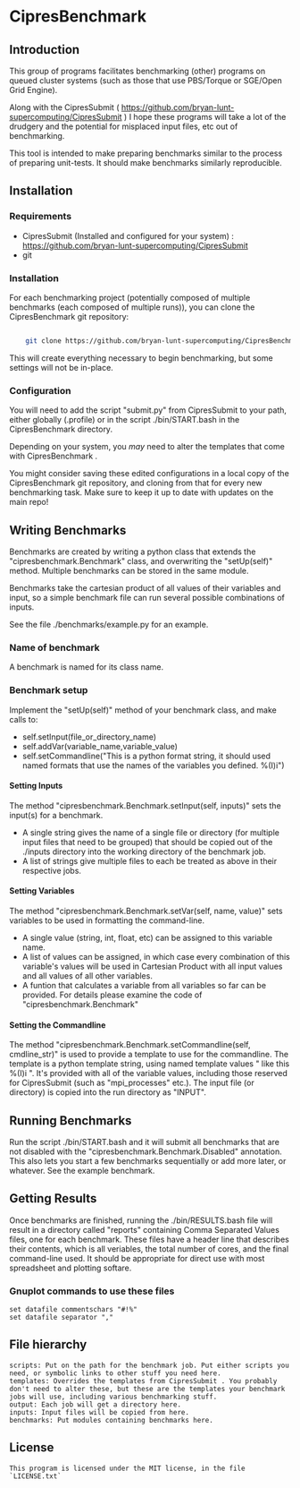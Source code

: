 CipresBenchmark
============

## Introduction ##
This group of programs facilitates benchmarking (other) programs on queued cluster systems (such as those that use PBS/Torque or SGE/Open Grid Engine).

Along with the CipresSubmit ( https://github.com/bryan-lunt-supercomputing/CipresSubmit ) I hope these programs will take a lot of the drudgery and the potential for misplaced input files, etc out of benchmarking.

This tool is intended to make preparing benchmarks similar to the process of preparing unit-tests. It should make benchmarks similarly reproducible.
 

## Installation ##

### Requirements ###

- CipresSubmit (Installed and configured for your system) : https://github.com/bryan-lunt-supercomputing/CipresSubmit 
- git

### Installation ###

For each benchmarking project (potentially composed of multiple benchmarks (each composed of multiple runs)), you can clone the CipresBenchmark git repository:

```bash

	git clone https://github.com/bryan-lunt-supercomputing/CipresBenchmark.git MyBenchmarks
```

This will create everything necessary to begin benchmarking, but some settings will not be in-place.

### Configuration ###
You will need to add the script "submit.py" from CipresSubmit to your path, either globally (.profile) or in the script ./bin/START.bash in the CipresBenchmark directory.

Depending on your system, you _may_ need to alter the templates that come with CipresBenchmark .

You might consider saving these edited configurations in a local copy of the CipresBenchmark git repository, and cloning from that for every new benchmarking task.
Make sure to keep it up to date with updates on the main repo!

## Writing Benchmarks ##

Benchmarks are created by writing a python class that extends the "cipresbenchmark.Benchmark" class, and overwriting the "setUp(self)" method. Multiple benchmarks can be stored in the same module.

Benchmarks take the cartesian product of all values of their variables and input, so a simple benchmark file can run several possible combinations of inputs.

See the file ./benchmarks/example.py for an example.

### Name of benchmark ###
A benchmark is named for its class name.

### Benchmark setup ###
Implement the "setUp(self)" method of your benchmark class, and make calls to:

- self.setInput(file_or_directory_name)
- self.addVar(variable_name,variable_value)
- self.setCommandline("This is a python format string, it should used named formats that use the names of the variables you defined. %(I)i")

#### Setting Inputs ####
The method "cipresbenchmark.Benchmark.setInput(self, inputs)" sets the input(s) for a benchmark.
- A single string gives the name of a single file or directory (for multiple input files that need to be grouped) that should be copied out of the ./inputs directory into the working directory of the benchmark job.
- A list of strings give multiple files to each be treated as above in their respective jobs.

#### Setting Variables ####
The method "cipresbenchmark.Benchmark.setVar(self, name, value)" sets variables to be used in formatting the command-line.
- A single value (string, int, float, etc) can be assigned to this variable name.
- A list of values can be assigned, in which case every combination of this variable's values will be used in Cartesian Product with all input values and all values of all other variables.
- A funtion that calculates a variable from all variables so far can be provided. For details please examine the code of "cipresbenchmark.Benchmark"

#### Setting the Commandline ####
The method "cipresbenchmark.Benchmark.setCommandline(self, cmdline_str)" is used to provide a template to use for the commandline.
The template is a python template string, using named template values " like this %(I)i ". It's provided with all of the variable values, including those reserved for CipresSubmit (such as "mpi_processes" etc.).
The input file (or directory) is copied into the run directory as "INPUT".

## Running Benchmarks ##
Run the script ./bin/START.bash and it will submit all benchmarks that are not disabled with the "cipresbenchmark.Benchmark.Disabled" annotation.
This also lets you start a few benchmarks sequentially or add more later, or whatever. See the example benchmark.

## Getting Results ##
Once benchmarks are finished, running the ./bin/RESULTS.bash file will result in a directory called "reports" containing Comma Separated Values files, one for each benchmark.
These files have a header line that describes their contents, which is all veriables, the total number of cores, and the final command-line used. It should be appropriate for direct use with most spreadsheet and plotting softare.

### Gnuplot commands to use these files ###
	set datafile commentschars "#!%"
	set datafile separator ","


## File hierarchy ##

	scripts: Put on the path for the benchmark job. Put either scripts you need, or symbolic links to other stuff you need here.
	templates: Overrides the templates from CipresSubmit . You probably don't need to alter these, but these are the templates your benchmark jobs will use, including various benchmarking stuff.
	output: Each job will get a directory here.
	inputs: Input files will be copied from here.
	benchmarks: Put modules containing benchmarks here.

## License ##
    This program is licensed under the MIT license, in the file `LICENSE.txt`
